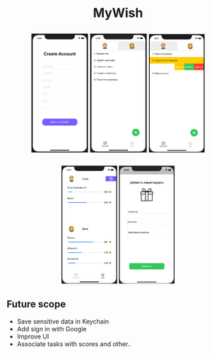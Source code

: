 <h1 align="center">MyWish</h1>
<h2 align="center">
  
  <img src="./Readme-assets/1.png" style="border-width: 1px; border-style: solid;" width="25%">
  
  <img src="./Readme-assets/2.png" style="border-width: 1px; border-style: solid;" width="25%"> 

  <img src="./Readme-assets/3.png" width="25%"> 

  <br>
  <br>
  <img src="./Readme-assets/4.png" width="25%"> 
  <img src="./Readme-assets/5.png" width="25%"> 
    
  ## Future scope

- Save sensitive data in Keychain
- Add sign in with Google
- Improve UI
- Associate tasks with scores and other..
